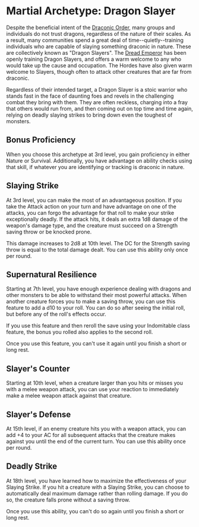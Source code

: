 # Martial Archetype: Dragon Slayer
Despite the beneficial intent of the [Draconic Order](../../Organizations/MilitantOrders/DraconicOrder/), many groups and individuals do not trust dragons, regardless of the nature of their scales. As a result, many communities spend a great deal of time--quietly--training individuals who are capable of slaying something draconic in nature. These are collectively known as "Dragon Slayers". The [Dread Emperor](../../People/DreadEmperor.md) has been openly training Dragon Slayers, and offers a warm welcome to any who would take up the cause and occupation. The Hordes have also given warm welcome to Slayers, though often to attack other creatures that are far from draconic.

Regardless of their intended target, a Dragon Slayer is a stoic warrior who stands fast in the face of daunting foes and revels in the challenging combat they bring with them. They are often reckless, charging into a fray that others would run from, and then coming out on top time and time again, relying on deadly slaying strikes to bring down even the toughest of monsters.

## Bonus Proficiency
When you choose this archetype at 3rd level, you gain proficiency in either Nature or Survival. Additionally, you have advantage on ability checks using that skill, if whatever you are identifying or tracking is draconic in nature.

## Slaying Strike
At 3rd level, you can make the most of an advantageous position. If you take the Attack action on your turn and have advantage on one of the attacks, you can forgo the advantage for that roll to make your strike exceptionally deadly. If the attack hits, it deals an extra 1d8 damage of the weapon's damage type, and the creature must succeed on a Strength saving throw or be knocked prone.

This damage increases to 2d8 at 10th level. The DC for the Strength saving throw is equal to the total damage dealt. You can use this ability only once per round.

## Supernatural Resilience
Starting at 7th level, you have enough experience dealing with dragons and other monsters to be able to withstand their most powerful attacks. When another creature forces you to make a saving throw, you can use this feature to add a d10 to your roll. You can do so after seeing the initial roll, but before any of the roll's effects occur.

If you use this feature and then reroll the save using your Indomitable class feature, the bonus you rolled also applies to the second roll.

Once you use this feature, you can't use it again until you finish a short or long rest.

## Slayer's Counter
Starting at 10th level, when a creature larger than you hits or misses you with a melee weapon attack, you can use your reaction to immediately make a melee weapon attack against that creature.

## Slayer's Defense
At 15th level, if an enemy creature hits you with a weapon attack, you can add +4 to your AC for all subsequent attacks that the creature makes against you until the end of the current turn. You can use this ability once per round.

## Deadly Strike
At 18th level, you have learned how to maximize the effectiveness of your Slaying Strike. If you hit a creature with a Slaying Strike, you can choose to automatically deal maximum damage rather than rolling damage. If you do so, the creature falls prone without a saving throw.

Once you use this ability, you can't do so again until you finish a short or long rest.